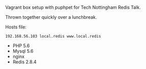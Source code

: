 Vagrant box setup with puphpet for Tech Nottingham Redis Talk.


Thrown together quickly over a lunchbreak.


Hosts file:

`192.168.56.103 local.redis www.local.redis`


* PHP 5.6
* Mysql 5.6
* nginx
* Redis 2.8.4
